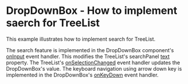# DropDownBox - How to implement saerch for TreeList

This example illustrates how to implement search for TreeList.

The search feature is implemented in the DropDownBox component's [onInput](https://js.devexpress.com/Documentation/ApiReference/UI_Components/dxDropDownBox/Configuration/#onInput) event handler. This modifies the TreeList's searchPanel [text](https://js.devexpress.com/Documentation/ApiReference/UI_Components/dxTreeList/Configuration/searchPanel/#text) property. The TreeList's [onSelectionChanged](https://js.devexpress.com/Documentation/ApiReference/UI_Components/dxTreeList/Configuration/#onSelectionChanged) event handler updates the DropDownBox's value. The keyboard navigation using arrow down key is implemented in the DropDownBox's [onKeyDown](https://js.devexpress.com/Documentation/ApiReference/UI_Components/dxDropDownBox/Configuration/#onKeyDown) event handler.